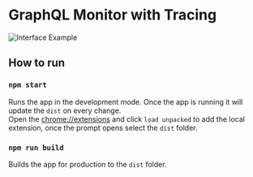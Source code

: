 # GraphQL Monitor with Tracing

![Interface Example](docs/interface-example.png)

## How to run

### `npm start`

Runs the app in the development mode. Once the app is running it will update the `dist` on every change.  
Open the [chrome://extensions](chrome://extensions) and click `load unpacked` to add the local extension, once the prompt opens select the `dist` folder.

### `npm run build`

Builds the app for production to the `dist` folder.  

